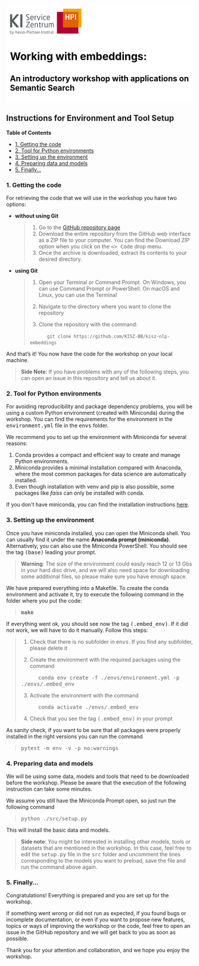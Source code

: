 <div style="background-color: #ffffff; color: #000000; padding: 10px;">
<img src="./media/img/kisz_logo.png" width="192" height="69"> 
<h1> Working with embeddings:
<h2>An introductory workshop with applications on Semantic Search
</div>

## Instructions for Environment and Tool Setup <!-- omit in toc -->

**Table of Contents**

- [1. Getting the code](#1-getting-the-code)
- [2. Tool for Python environments](#2-tool-for-python-environments)
- [3. Setting up the environment](#3-setting-up-the-environment)
- [4. Preparing data and models](#4-preparing-data-and-models)
- [5. Finally…](#5-finally)

### 1. Getting the code

For retrieving the code that we will use in the workshop you have two options:

- **without using Git**
  
  > 1. Go to the [GitHub repository page](https://github.com/KISZ-BB/kisz-nlp-embeddings)
  > 2. Download the entire repository from the GitHub web interface as a ZIP file to your computer. You can find the Download ZIP option when you click on the <kbd><> Code</kbd> drop menu.
    > 3. Once the archive is downloaded, extract its contents to your desired directory. 

- **using Git**
  
  > 1. Open your Terminal or Command Prompt. On Windows, you can use Command Prompt or PowerShell. On macOS and Linux, you can use the Terminal
  >
  > 2. Navigate to the directory where you want to clone the repository
  >
  > 3. Clone the repository with the command:
  >
  > &ensp;&ensp;&ensp;&ensp;&ensp;&ensp; `git clone https://github.com/KISZ-BB/kisz-nlp-embeddings`

And that’s it! You now have the code for the workshop on your local machine.

> **Side Note**: If you have problems with any of the following steps, you can open an issue in this repository and tell us about it.

### 2. Tool for Python environments

For avoiding reproducibility and package dependency problems, you will be using a custom Python environment (created with Miniconda) during the workshop. You can find the requirements for the environment in the <kbd>environment.yml</kbd> file in the <kbd>envs</kbd> folder.

We recommend you to set up the environment with Miniconda for several reasons:

1. Conda provides a compact and efficient way to create and manage Python environments.
2. Miniconda provides a minimal installation compared with Anaconda, where the most common packages for data science are automatically installed.
3. Even though installation with venv and pip is also possible, some packages like *faiss* can only be installed with conda.

If you don't have miniconda, you can find the installation instructions [here](https://docs.conda.io/projects/miniconda/en/latest/miniconda-install.html).

### 3. Setting up the environment

Once you have miniconda installed, you can open the Miniconda shell. You can usually find it under the name **Anaconda prompt (miniconda)**. Alternatively, you can also use the Miniconda PowerShell. You should see the tag <kbd>(base)</kbd> leading your prompt.

> **Warning**: The size of the environment could easily reach 12 or 13 Gbs in your hard disc drive, and we will also need space for downloading some additional files, so please make sure you have enough space.

We have prepared everything into a Makefile. To create the conda environment and activate it, try to execute the following command in the folder where you put the code:

> **<kbd>make</kbd>**

If everything went ok, you should see now the tag <kbd>(.embed_env)</kbd>. If it did not work, we will have to do it manually. Follow this steps:

> 1. Check that there is no subfolder in <kbd>envs</kbd>. If you find any subfolder, please delete it
>
> 2. Create the environment with the required packages using the command
>
> &ensp;&ensp;&ensp;&ensp;&ensp;&ensp; <kbd>conda env create -f ./envs/environment.yml -p ./envs/.embed_env</kbd>
> 
> 3. Activate the environment with the command
>
> &ensp;&ensp;&ensp;&ensp;&ensp;&ensp; <kbd>conda activate ./envs/.embed_env</kbd>
>
> 4. Check that you see the tag <kbd>(.embed_env)</kbd> in your prompt

As sanity check, if you want to be sure that all packages were properly installed in the right versions you can run the command

> <kbd>pytest -m env -v -p no:warnings</kbd>

### 4. Preparing data and models
We will be using some data, models and tools that need to be downloaded before the workshop. Please be aware that the execution of the following instruction can take some minutes.  

We assume you still have the Miniconda Prompt open, so just run the following command

> <kbd>python ./src/setup.py</kbd>

This will install the basic data and models.

> **Side note**: You might be interested in installing other models, tools or datasets that are mentioned in the workshop. In this case, feel free to edit the <kbd>setup.py</kbd> file in the <kbd>src</kbd> folder and uncomment the lines corresponding to the models you want to preload, save the file and run the command above again.

### 5. Finally…
Congratulations! Everything is prepared and you are set up for the workshop.

If something went wrong or did not run as expected, if you found bugs or incomplete documentation, or even if you want to propose new features, topics or ways of improving the workshop or the code, feel free to open an issue in the GitHub repository and we will get back to you as soon as possible.

Thank you for your attention and collaboration, and we hope you enjoy the workshop.